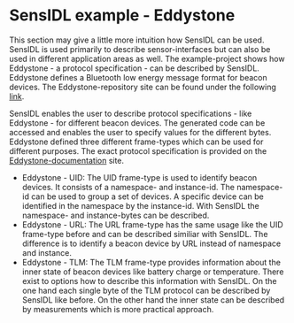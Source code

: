 # SensIDL example - Eddystone
This section may give a little more intuition how SensIDL can be used. SensIDL is used primarily to describe sensor-interfaces but can also be used in different application areas as well. The example-project shows how Eddystone - a protocol specification - can be described by SensIDL. Eddystone defines a Bluetooth low energy message format for beacon devices. The Eddystone-repository site can be found under the following <a href="https://github.com/google/eddystone">link</a>. 

SensIDL enables the user to describe protocol specifications - like Eddystone - for different beacon devices. The generated code can be accessed and enables the user to specify values for the different bytes. Eddystone defined three different frame-types which can be used for different purposes. The exact protocol specification is provided on the <a href="https://github.com/google/eddystone">Eddystone-documentation</a> site. 

* Eddystone - UID: The UID frame-type is used to identify beacon devices. It consists of a namespace- and instance-id. The namespace-id can be used to group a set of devices. A specific device can be identified in the namespace by the instance-id. With SensIDL the namespace- and instance-bytes can be described.
* Eddystone - URL: The URL frame-type has the same usage like the UID frame-type before and can be described similiar with SensIDL. The difference is to identify a beacon device by URL instead of namespace and instance.
* Eddystone - TLM: The TLM frame-type provides information about the inner state of beacon devices like battery charge or temperature. There exist to options how to describe this information with SensIDL. On the one hand each single byte of the TLM protocol can be described by SensIDL like before. On the other hand the inner state can be described by measurements which is more practical approach. 
